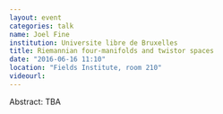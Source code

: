 ```yaml
---
layout: event
categories: talk
name: Joel Fine
institution: Universite libre de Bruxelles
title: Riemannian four-manifolds and twistor spaces
date: "2016-06-16 11:10"
location: "Fields Institute, room 210"
videourl:
---
```

Abstract: TBA


